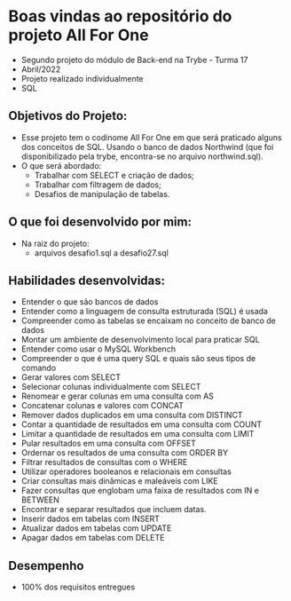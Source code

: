 # Boas vindas ao repositório do projeto All For One

- Segundo projeto do módulo de Back-end na Trybe - Turma 17
- Abril/2022
- Projeto realizado individualmente
- SQL


## Objetivos do Projeto:

- Esse projeto tem o codinome All For One em que será praticado alguns dos conceitos de SQL. Usando o banco de dados Northwind (que foi disponibilizado pela trybe, encontra-se no arquivo northwind.sql).
- O que será abordado:
  - Trabalhar com SELECT e criação de dados;
  - Trabalhar com filtragem de dados;
  - Desafios de manipulação de tabelas.


## O que foi desenvolvido por mim:

- Na raiz do projeto:
  - arquivos desafio1.sql a desafio27.sql


## Habilidades desenvolvidas:

- Entender o que são bancos de dados
- Entender como a linguagem de consulta estruturada (SQL) é usada
- Compreender como as tabelas se encaixam no conceito de banco de dados
- Montar um ambiente de desenvolvimento local para praticar SQL
- Entender como usar o MySQL Workbench
- Compreender o que é uma query SQL e quais são seus tipos de comando
- Gerar valores com SELECT
- Selecionar colunas individualmente com SELECT
- Renomear e gerar colunas em uma consulta com AS
- Concatenar colunas e valores com CONCAT
- Remover dados duplicados em uma consulta com DISTINCT
- Contar a quantidade de resultados em uma consulta com COUNT
- Limitar a quantidade de resultados em uma consulta com LIMIT
- Pular resultados em uma consulta com OFFSET
- Ordernar os resultados de uma consulta com ORDER BY
- Filtrar resultados de consultas com o WHERE
- Utilizar operadores booleanos e relacionais em consultas
- Criar consultas mais dinâmicas e maleáveis com LIKE
- Fazer consultas que englobam uma faixa de resultados com IN e BETWEEN
- Encontrar e separar resultados que incluem datas.
- Inserir dados em tabelas com INSERT
- Atualizar dados em tabelas com UPDATE
- Apagar dados em tabelas com DELETE


## Desempenho

- 100% dos requisitos entregues
